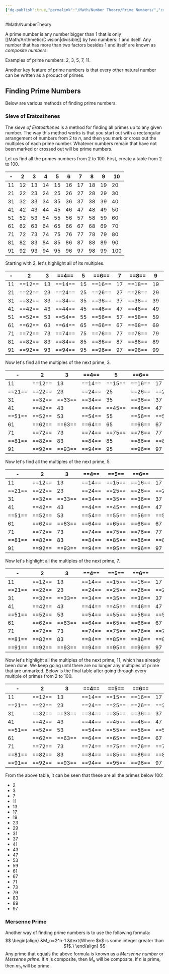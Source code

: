 ```yaml
---
{"dg-publish":true,"permalink":"/Math/Number Theory/Prime Numbers/","created":"2024-10-12T14:41:17.386-04:00","updated":"2024-11-10T20:54:57.245-05:00"}
---
```


#Math/NumberTheory 

A prime number is any number bigger than 1 that is only [[Math/Arithmetic/Division\|divisible]] by two numbers: 1 and itself. Any number that has more than two factors besides 1 and itself are known as *composite numbers*.

Examples of prime numbers: 2, 3, 5, 7, 11.

Another key feature of prime numbers is that every other natural number can be written as a product of primes.

## Finding Prime Numbers

Below are various methods of finding prime numbers.

### Sieve of Eratosthenes

The *sieve of Eratosthenes* is a method for finding all primes up to any given number. The way this method works is that you start out with a rectangular arrangement of numbers from $2$ to $n$, and then you mark or cross out the multiples of each prime number. Whatever numbers remain that have not been marked or crossed out will be prime numbers.

Let us find all the primes numbers from 2 to 100. First, create a table from 2 to 100.

| -   | 2   | 3   | 4   | 5   | 6   | 7   | 8   | 9   | 10  |
| --- | --- | --- | --- | --- | --- | --- | --- | --- | --- |
| 11  | 12  | 13  | 14  | 15  | 16  | 17  | 18  | 19  | 20  |
| 21  | 22  | 23  | 24  | 25  | 26  | 27  | 28  | 29  | 30  |
| 31  | 32  | 33  | 34  | 35  | 36  | 37  | 38  | 39  | 40  |
| 41  | 42  | 43  | 44  | 45  | 46  | 47  | 48  | 49  | 50  |
| 51  | 52  | 53  | 54  | 55  | 56  | 57  | 58  | 59  | 60  |
| 61  | 62  | 63  | 64  | 65  | 66  | 67  | 68  | 69  | 70  |
| 71  | 72  | 73  | 74  | 75  | 76  | 77  | 78  | 79  | 80  |
| 81  | 82  | 83  | 84  | 85  | 86  | 87  | 88  | 89  | 90  |
| 91  | 92  | 93  | 94  | 95  | 96  | 97  | 98  | 99  | 100 |
Starting with 2, let's highlight all of its multiples.

| -   | 2      | 3   | ==4==  | 5   | ==6==  | 7   | ==8==  | 9   | ==10==  |
| --- | ------ | --- | ------ | --- | ------ | --- | ------ | --- | ------- |
| 11  | ==12== | 13  | ==14== | 15  | ==16== | 17  | ==18== | 19  | ==20==  |
| 21  | ==22== | 23  | ==24== | 25  | ==26== | 27  | ==28== | 29  | ==30==  |
| 31  | ==32== | 33  | ==34== | 35  | ==36== | 37  | ==38== | 39  | ==40==  |
| 41  | ==42== | 43  | ==44== | 45  | ==46== | 47  | ==48== | 49  | ==50==  |
| 51  | ==52== | 53  | ==54== | 55  | ==56== | 57  | ==58== | 59  | ==60==  |
| 61  | ==62== | 63  | ==64== | 65  | ==66== | 67  | ==68== | 69  | ==70==  |
| 71  | ==72== | 73  | ==74== | 75  | ==76== | 77  | ==78== | 79  | ==80==  |
| 81  | ==82== | 83  | ==84== | 85  | ==86== | 87  | ==88== | 89  | ==90==  |
| 91  | ==92== | 93  | ==94== | 95  | ==96== | 97  | ==98== | 99  | ==100== |
Now let's find all the multiples of the next prime, 3.

| -      | 2      | 3      | ==4==  | 5      | ==6==  | 7      | ==8==  | ==9==  | ==10==  |
| ------ | ------ | ------ | ------ | ------ | ------ | ------ | ------ | ------ | ------- |
| 11     | ==12== | 13     | ==14== | ==15== | ==16== | 17     | ==18== | 19     | ==20==  |
| ==21== | ==22== | 23     | ==24== | 25     | ==26== | ==27== | ==28== | 29     | ==30==  |
| 31     | ==32== | ==33== | ==34== | 35     | ==36== | 37     | ==38== | ==39== | ==40==  |
| 41     | ==42== | 43     | ==44== | ==45== | ==46== | 47     | ==48== | 49     | ==50==  |
| ==51== | ==52== | 53     | ==54== | 55     | ==56== | ==57== | ==58== | 59     | ==60==  |
| 61     | ==62== | ==63== | ==64== | 65     | ==66== | 67     | ==68== | ==69== | ==70==  |
| 71     | ==72== | 73     | ==74== | ==75== | ==76== | 77     | ==78== | 79     | ==80==  |
| ==81== | ==82== | 83     | ==84== | 85     | ==86== | ==87== | ==88== | 89     | ==90==  |
| 91     | ==92== | ==93== | ==94== | 95     | ==96== | 97     | ==98== | ==99== | ==100== |
Now let's find all the multiples of the next prime, 5.

| -      | 2      | 3      | ==4==  | ==5==  | ==6==  | 7      | ==8==  | ==9==  | ==10==  |
| ------ | ------ | ------ | ------ | ------ | ------ | ------ | ------ | ------ | ------- |
| 11     | ==12== | 13     | ==14== | ==15== | ==16== | 17     | ==18== | 19     | ==20==  |
| ==21== | ==22== | 23     | ==24== | ==25== | ==26== | ==27== | ==28== | 29     | ==30==  |
| 31     | ==32== | ==33== | ==34== | ==35== | ==36== | 37     | ==38== | ==39== | ==40==  |
| 41     | ==42== | 43     | ==44== | ==45== | ==46== | 47     | ==48== | 49     | ==50==  |
| ==51== | ==52== | 53     | ==54== | ==55== | ==56== | ==57== | ==58== | 59     | ==60==  |
| 61     | ==62== | ==63== | ==64== | ==65== | ==66== | 67     | ==68== | ==69== | ==70==  |
| 71     | ==72== | 73     | ==74== | ==75== | ==76== | 77     | ==78== | 79     | ==80==  |
| ==81== | ==82== | 83     | ==84== | ==85== | ==86== | ==87== | ==88== | 89     | ==90==  |
| 91     | ==92== | ==93== | ==94== | ==95== | ==96== | 97     | ==98== | ==99== | ==100== |
Now let's highlight all the multiples of the next prime, 7.

| -      | 2      | 3      | ==4==  | ==5==  | ==6==  | 7      | ==8==  | ==9==  | ==10==  |
| ------ | ------ | ------ | ------ | ------ | ------ | ------ | ------ | ------ | ------- |
| 11     | ==12== | 13     | ==14== | ==15== | ==16== | 17     | ==18== | 19     | ==20==  |
| ==21== | ==22== | 23     | ==24== | ==25== | ==26== | ==27== | ==28== | 29     | ==30==  |
| 31     | ==32== | ==33== | ==34== | ==35== | ==36== | 37     | ==38== | ==39== | ==40==  |
| 41     | ==42== | 43     | ==44== | ==45== | ==46== | 47     | ==48== | ==49== | ==50==  |
| ==51== | ==52== | 53     | ==54== | ==55== | ==56== | ==57== | ==58== | 59     | ==60==  |
| 61     | ==62== | ==63== | ==64== | ==65== | ==66== | 67     | ==68== | ==69== | ==70==  |
| 71     | ==72== | 73     | ==74== | ==75== | ==76== | ==77== | ==78== | 79     | ==80==  |
| ==81== | ==82== | 83     | ==84== | ==85== | ==86== | ==87== | ==88== | 89     | ==90==  |
| ==91== | ==92== | ==93== | ==94== | ==95== | ==96== | 97     | ==98== | ==99== | ==100== |
Now let's highlight all the multiples of the next prime, 11, which has already been done. We keep going until there are no longer any multiples of prime that are unmarked. Below is the final table after going through every multiple of primes from 2 to 100.

| -      | 2      | 3      | ==4==  | ==5==  | ==6==  | 7      | ==8==  | ==9==  | ==10==  |
| ------ | ------ | ------ | ------ | ------ | ------ | ------ | ------ | ------ | ------- |
| 11     | ==12== | 13     | ==14== | ==15== | ==16== | 17     | ==18== | 19     | ==20==  |
| ==21== | ==22== | 23     | ==24== | ==25== | ==26== | ==27== | ==28== | 29     | ==30==  |
| 31     | ==32== | ==33== | ==34== | ==35== | ==36== | 37     | ==38== | ==39== | ==40==  |
| 41     | ==42== | 43     | ==44== | ==45== | ==46== | 47     | ==48== | ==49== | ==50==  |
| ==51== | ==52== | 53     | ==54== | ==55== | ==56== | ==57== | ==58== | 59     | ==60==  |
| 61     | ==62== | ==63== | ==64== | ==65== | ==66== | 67     | ==68== | ==69== | ==70==  |
| 71     | ==72== | 73     | ==74== | ==75== | ==76== | ==77== | ==78== | 79     | ==80==  |
| ==81== | ==82== | 83     | ==84== | ==85== | ==86== | ==87== | ==88== | 89     | ==90==  |
| ==91== | ==92== | ==93== | ==94== | ==95== | ==96== | 97     | ==98== | ==99== | ==100== |
From the above table, it can be seen that these are all the primes below 100:
- 2
- 3
- 7
- 11
- 13
- 17
- 19
- 23
- 29
- 31
- 37
- 41
- 43
- 47
- 53
- 59
- 61
- 67
- 71
- 73
- 79
- 83
- 89
- 97

### Mersenne Prime

Another way of finding prime numbers is to use the following formula:
$$
\begin{align}
&M_n=2^n-1 &\text{Where $n$ is some integer greater than $1$.}
\end{align}
$$
Any prime that equals the above formula is known as a *Mersenne number* or *Mersenne prime*. If $n$ is composite, then $M_n$ will be composite. If $n$ is prime, then $m_n$ will be prime.
